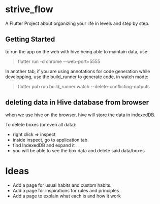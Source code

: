 # strive_flow

A Flutter Project about organizing your life in levels and step by step.

## Getting Started

to run the app on the web with hive being able to maintain data, use:
> flutter run -d chrome --web-port=5555

In another tab, if you are using annotations for code generation while developping, use the build_runner to generate code, in watch mode:
> flutter pub run build_runner watch --delete-conflicting-outputs

## deleting data in Hive database from browser

when we use hive on the browser, hive will store the data in indexedDB. 

To delete boxes (or even all data):
- right click => inspect
- inside inspect, go to application tab
- find IndexedDB and expand it
- you will be able to see the box data and delete said data/boxes


# Ideas

- Add a page for usual habits and custom habits. 
- Add a page for inspirations for rules and principles
- Add a page to explain what each is and how it work